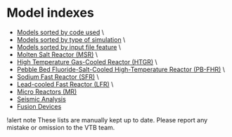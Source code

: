 # Model indexes

- [Models sorted by code used](resources/codes_used.md) \\
- [Models sorted by type of simulation](resources/simulation_type.md) \\
- [Models sorted by input file feature](resources/input_features.md) \\
- [Molten Salt Reactor (MSR)](msr/index.md) \\
- [High Temperature Gas-Cooled Reactor (HTGR)](htgr/index.md) \\
- [Pebble Bed Fluoride-Salt-Cooled High-Temperature Reactor (PB-FHR)](pbfhr/index.md) \\
- [Sodium Fast Reactor (SFR)](sfr/index.md) \\
- [Lead-cooled Fast Reactor (LFR)](lfr/index.md) \\
- [Micro Reactors (MR)](microreactors/index.md)
- [Seismic Analysis](seismic_analysis/index.md)
- [Fusion Devices](fusion/index.md)


!alert note
These lists are manually kept up to date. Please report any mistake or omission to the VTB team.
